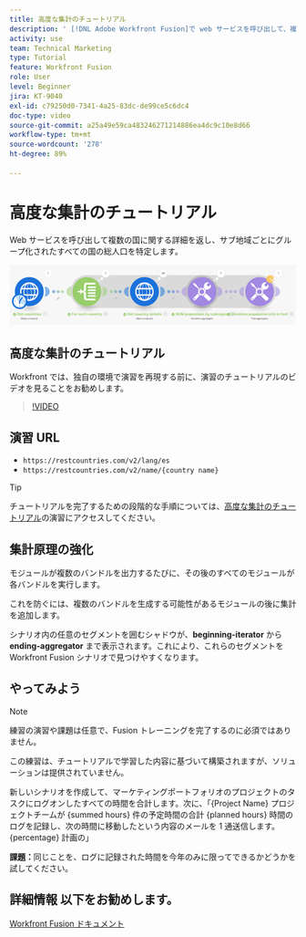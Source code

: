 ```yaml
---
title: 高度な集計のチュートリアル
description: ' [!DNL Adobe Workfront Fusion]で web サービスを呼び出して、複数の国に関する詳細を返し、サブ地域ごとにグループ化された人口を特定する方法を説明します。'
activity: use
team: Technical Marketing
type: Tutorial
feature: Workfront Fusion
role: User
level: Beginner
jira: KT-9040
exl-id: c79250d0-7341-4a25-83dc-de99ce5c6dc4
doc-type: video
source-git-commit: a25a49e59ca483246271214886ea4dc9c10e8d66
workflow-type: tm+mt
source-wordcount: '278'
ht-degree: 89%

---
```


# 高度な集計のチュートリアル

Web サービスを呼び出して複数の国に関する詳細を返し、サブ地域ごとにグループ化されたすべての国の総人口を特定します。

![Fusion シナリオの画像](assets/iteration-and-aggregation-3.png)

## 高度な集計のチュートリアル

Workfront では、独自の環境で演習を再現する前に、演習のチュートリアルのビデオを見ることをお勧めします。

>[!VIDEO](https://video.tv.adobe.com/v/335281/?quality=12&learn=on)

## 演習 URL

* `https://restcountries.com/v2/lang/es`
* `https://restcountries.com/v2/name/{country name}`

>[!TIP]
>
>チュートリアルを完了するための段階的な手順については、[高度な集計のチュートリアル](https://experienceleague.adobe.com/docs/workfront-learn/tutorials-workfront/fusion/exercises/advanced-aggregation.html?lang=ja)の演習にアクセスしてください。

## 集計原理の強化

モジュールが複数のバンドルを出力するたびに、その後のすべてのモジュールが各バンドルを実行します。

これを防ぐには、複数のバンドルを生成する可能性があるモジュールの後に集計を追加します。

シナリオ内の任意のセグメントを囲むシャドウが、**beginning-iterator** から **ending-aggregator** まで表示されます。これにより、これらのセグメントを Workfront Fusion シナリオで見つけやすくなります。

## やってみよう

>[!NOTE]
>
>練習の演習や課題は任意で、Fusion トレーニングを完了するのに必須ではありません。

この練習は、チュートリアルで学習した内容に基づいて構築されますが、ソリューションは提供されていません。

新しいシナリオを作成して、マーケティングポートフォリオのプロジェクトのタスクにログオンしたすべての時間を合計します。次に、「{Project Name} プロジェクトチームが {summed hours} 件の予定時間の合計 {planned hours} 時間のログを記録し、次の時間に移動したという内容のメールを 1 通送信します。 {percentage} 計画の」

**課題：**&#x200B;同じことを、ログに記録された時間を今年のみに限ってできるかどうかを試してください。

## 詳細情報 以下をお勧めします。

[Workfront Fusion ドキュメント](https://experienceleague.adobe.com/docs/workfront/using/adobe-workfront-fusion/workfront-fusion-2.html?lang=ja)
